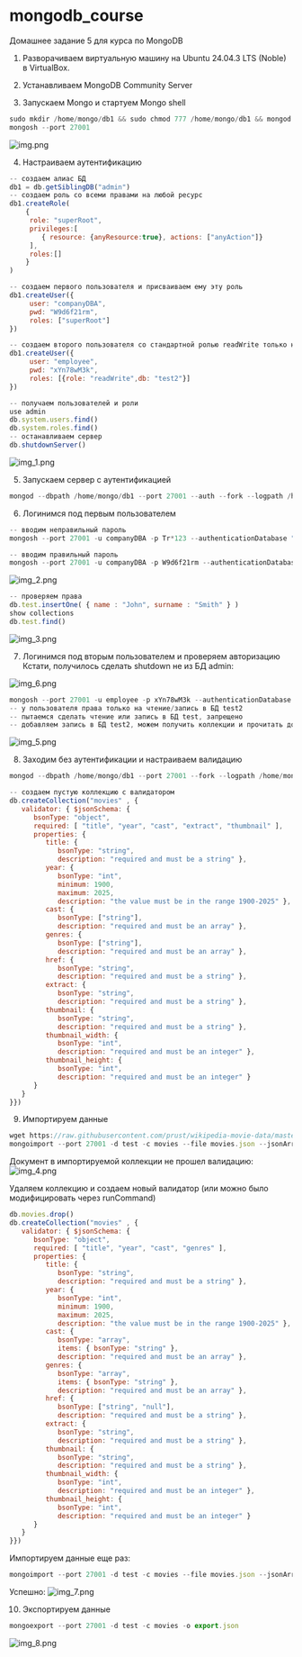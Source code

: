 # mongodb_course
Домашнее задание 5 для курса по MongoDB

1. Разворачиваем виртуальную машину на Ubuntu 24.04.3 LTS (Noble) в VirtualBox.

2. Устанавливаем MongoDB Community Server

3. Запускаем Mongo и стартуем Mongo shell
```js
sudo mkdir /home/mongo/db1 && sudo chmod 777 /home/mongo/db1 && mongod --dbpath /home/mongo/db1 --port 27001 --fork --logpath /home/mongo/db1/db1.log --pidfilepath /home/mongo/db1/db1.pid
mongosh --port 27001
```
![img.png](img/img.png)

4. Настраиваем аутентификацию
```js
-- создаем алиас БД
db1 = db.getSiblingDB("admin")
-- создаем роль со всеми правами на любой ресурс
db1.createRole(
    {      
     role: "superRoot",      
     privileges:[
        { resource: {anyResource:true}, actions: ["anyAction"]}
     ],      
     roles:[] 
    }
)

-- создаем первого пользователя и присваиваем ему эту роль
db1.createUser({      
     user: "companyDBA",      
     pwd: "W9d6f21rm",      
     roles: ["superRoot"] 
})

-- создаем второго пользователя со стандартной ролью readWrite только на БД 
db1.createUser({      
     user: "employee",      
     pwd: "xYn78wM3k",      
     roles: [{role: "readWrite",db: "test2"}] 
})

-- получаем пользователей и роли
use admin
db.system.users.find()
db.system.roles.find()
-- останавливаем сервер
db.shutdownServer()
```
![img_1.png](img/img_1.png)

5. Запускаем сервер с аутентификацией
```js
mongod --dbpath /home/mongo/db1 --port 27001 --auth --fork --logpath /home/mongo/db1/db1.log --pidfilepath /home/mongo/db1/db1.pid
```

6. Логинимся под первым пользователем
```js
-- вводим неправильный пароль
mongosh --port 27001 -u companyDBA -p Tr*123 --authenticationDatabase "admin"

-- вводим правильный пароль
mongosh --port 27001 -u companyDBA -p W9d6f21rm --authenticationDatabase "admin"
```
![img_2.png](img/img_2.png)

```js
-- проверяем права
db.test.insertOne( { name : "John", surname : "Smith" } )
show collections
db.test.find()
```
![img_3.png](img/img_3.png)

7. Логинимся под вторым пользователем и проверяем авторизацию  
Кстати, получилось сделать shutdown не из БД admin:

![img_6.png](img/img_6.png)

```js
mongosh --port 27001 -u employee -p xYn78wM3k --authenticationDatabase "admin"
-- у пользователя права только на чтение/запись в БД test2
-- пытаемся сделать чтение или запись в БД test, запрещено
-- добавляем запись в БД test2, можем получить коллекции и прочитать документы в коллекции
```
![img_5.png](img/img_5.png)

8. Заходим без аутентификации и настраиваем валидацию
```js
mongod --dbpath /home/mongo/db1 --port 27001 --fork --logpath /home/mongo/db1/db1.log --pidfilepath /home/mongo/db1/db1.pid

-- создаем пустую коллекцию с валидатором
db.createCollection("movies" , {
   validator: { $jsonSchema: {
      bsonType: "object",
      required: [ "title", "year", "cast", "extract", "thumbnail" ],
      properties: {
         title: {
            bsonType: "string",
            description: "required and must be a string" },
         year: {
            bsonType: "int",
			minimum: 1900,
            maximum: 2025,
            description: "the value must be in the range 1900-2025" },
         cast: {
            bsonType: ["string"],
            description: "required and must be an array" },
         genres: {
            bsonType: ["string"],
            description: "required and must be an array" },
         href: {
            bsonType: "string",
            description: "required and must be a string" },
		 extract: {
            bsonType: "string",
            description: "required and must be a string" },
		 thumbnail: {
            bsonType: "string",
            description: "required and must be a string" },
		 thumbnail_width: {
            bsonType: "int",
            description: "required and must be an integer" },
		 thumbnail_height: {
            bsonType: "int",
            description: "required and must be an integer" }
      }
   }
}})
```

9. Импортируем данные
```js
wget https://raw.githubusercontent.com/prust/wikipedia-movie-data/master/movies.json
mongoimport --port 27001 -d test -c movies --file movies.json --jsonArray --upsert
```
Документ в импортируемой коллекции не прошел валидацию:
![img_4.png](img/img_4.png)

Удаляем коллекцию и создаем новый валидатор (или можно было модифицировать через runCommand)
```js
db.movies.drop()
db.createCollection("movies" , {
   validator: { $jsonSchema: {
      bsonType: "object",
      required: [ "title", "year", "cast", "genres" ],
      properties: {
         title: {
            bsonType: "string",
            description: "required and must be a string" },
         year: {
            bsonType: "int",
			minimum: 1900,
            maximum: 2025,
            description: "the value must be in the range 1900-2025" },
         cast: {
            bsonType: "array",
			items: { bsonType: "string" },
            description: "required and must be an array" },
         genres: {
            bsonType: "array",
			items: { bsonType: "string" },
            description: "required and must be an array" },
         href: {
            bsonType: ["string", "null"],
            description: "required and must be a string" },
		 extract: {
            bsonType: "string",
            description: "required and must be a string" },
		 thumbnail: {
            bsonType: "string",
            description: "required and must be a string" },
		 thumbnail_width: {
            bsonType: "int",
            description: "required and must be an integer" },
		 thumbnail_height: {
            bsonType: "int",
            description: "required and must be an integer" }
      }
   }
}})
```
Импортируем данные еще раз:
```js
mongoimport --port 27001 -d test -c movies --file movies.json --jsonArray --upsert
```
Успешно:
![img_7.png](img/img_7.png)

10. Экспортируем данные
```js
mongoexport --port 27001 -d test -c movies -o export.json
```
![img_8.png](img/img_8.png)